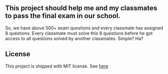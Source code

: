## This project should help me and my classmates to pass the final exam in our school.

So, we have above 500+ exam questions and every classmate has assigned 8 questions. Every classmate must solve this 
8 questions before he got access to all questions solved by another classmates. Simple? Ha?

## License

This project is shipped with MIT license. See [here](https://opensource.org/licenses/MIT)